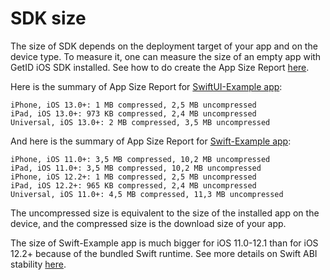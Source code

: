 # SDK size

The size of SDK depends on the deployment target of your app and on the device type. To measure it, one can measure the size of an empty app with GetID iOS SDK installed. See how to do create the App Size Report [here](https://developer.apple.com/documentation/xcode/reducing_your_app_s_size).

Here is the summary of App Size Report for [SwiftUI-Example app](../SwiftUI-Example):
```
iPhone, iOS 13.0+: 1 MB compressed, 2,5 MB uncompressed
iPad, iOS 13.0+: 973 KB compressed, 2,4 MB uncompressed
Universal, iOS 13.0+: 2 MB compressed, 3,5 MB uncompressed
```

And here is the summary of App Size Report for [Swift-Example app](../Swift-Example):
```
iPhone, iOS 11.0+: 3,5 MB compressed, 10,2 MB uncompressed
iPad, iOS 11.0+: 3,5 MB compressed, 10,2 MB uncompressed
iPhone, iOS 12.2+: 1 MB compressed, 2,5 MB uncompressed
iPad, iOS 12.2+: 965 KB compressed, 2,4 MB uncompressed
Universal, iOS 11.0+: 4,5 MB compressed, 11,3 MB uncompressed
```

The uncompressed size is equivalent to the size of the installed app on the device, and the compressed size is the download size of your app.

The size of Swift-Example app is much bigger for iOS 11.0-12.1 than for iOS 12.2+ because of the bundled Swift runtime. See more details on Swift ABI stability [here](https://swift.org/blog/abi-stability-and-apple).